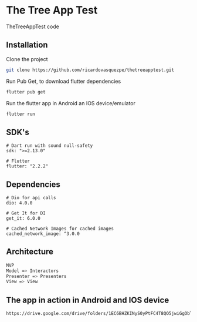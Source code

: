 
# The Tree App Test

TheTreeAppTest code

## Installation

Clone the project
```bash
git clone https://github.com/ricardovasquezpe/thetreeapptest.git
```

Run Pub Get, to download flutter dependencies
```bash
flutter pub get
```

Run the flutter app in Android an IOS device/emulator
```bash
flutter run
```

## SDK's

```
# Dart run with sound null-safety
sdk: ">=2.13.0" 

# Flutter
flutter: "2.2.2"
```

## Dependencies

```
# Dio for api calls
dio: 4.0.0

# Get It for DI
get_it: 6.0.0

# Cached Network Images for cached images
cached_network_image: ^3.0.0
```

## Architecture
```bash
MVP
Model => Interactors
Presenter => Presenters 
View => View
```

## The app in action in Android and IOS device
```bash
https://drive.google.com/drive/folders/1EC6BHZKINyS0yPtFC4T8QO5jwiGgObTu
```
